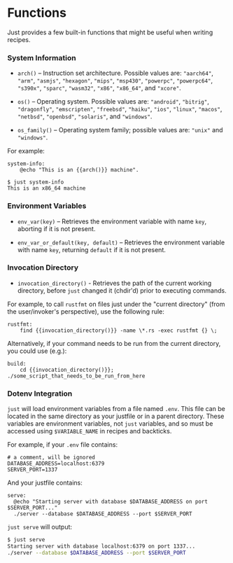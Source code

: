 # Functions

Just provides a few built-in functions that might be useful when writing recipes.

### System Information

- `arch()` – Instruction set architecture. Possible values are: `"aarch64"`, `"arm"`, `"asmjs"`, `"hexagon"`, `"mips"`, `"msp430"`, `"powerpc"`, `"powerpc64"`, `"s390x"`, `"sparc"`, `"wasm32"`, `"x86"`, `"x86_64"`, and `"xcore"`.

- `os()` – Operating system. Possible values are: `"android"`, `"bitrig"`, `"dragonfly"`, `"emscripten"`, `"freebsd"`, `"haiku"`, `"ios"`, `"linux"`, `"macos"`, `"netbsd"`, `"openbsd"`, `"solaris"`, and `"windows"`.

- `os_family()` – Operating system family; possible values are: `"unix"` and `"windows"`.

For example:

```make
system-info:
    @echo "This is an {{arch()}} machine".
```

```
$ just system-info
This is an x86_64 machine
```

### Environment Variables

- `env_var(key)` – Retrieves the environment variable with name `key`, aborting if it is not present.

- `env_var_or_default(key, default)` – Retrieves the environment variable with name `key`, returning `default` if it is not present.

### Invocation Directory

- `invocation_directory()` - Retrieves the path of the current working directory, before `just` changed it (chdir'd) prior to executing commands.

For example, to call `rustfmt` on files just under the "current directory" (from the user/invoker's perspective), use the following rule:

```
rustfmt:
    find {{invocation_directory()}} -name \*.rs -exec rustfmt {} \;
```

Alternatively, if your command needs to be run from the current directory, you could use (e.g.):

```
build:
    cd {{invocation_directory()}}; ./some_script_that_needs_to_be_run_from_here
```

### Dotenv Integration

`just` will load environment variables from a file named `.env`. This file can be located in the same directory as your justfile or in a parent directory. These variables are environment variables, not `just` variables, and so must be accessed using `$VARIABLE_NAME` in recipes and backticks.

For example, if your `.env` file contains:

```
# a comment, will be ignored
DATABASE_ADDRESS=localhost:6379
SERVER_PORT=1337
```

And your justfile contains:

```make
serve:
  @echo "Starting server with database $DATABASE_ADDRESS on port $SERVER_PORT..."
  ./server --database $DATABASE_ADDRESS --port $SERVER_PORT
```

`just serve` will output:

```sh
$ just serve
Starting server with database localhost:6379 on port 1337...
./server --database $DATABASE_ADDRESS --port $SERVER_PORT
```